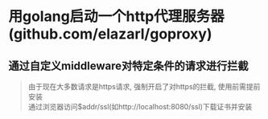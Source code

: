 # 用golang启动一个http代理服务器(github.com/elazarl/goproxy)
## 通过自定义middleware对特定条件的请求进行拦截
> 由于现在大多数请求是https请求, 强制开启了对https的拦截, 使用前需提前安装  
> 通过浏览器访问$addr/ssl(如http://localhost:8080/ssl)下载证书并安装